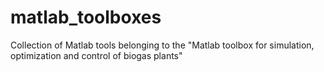 # matlab_toolboxes
Collection of Matlab tools belonging to the "Matlab toolbox for simulation, optimization and control of biogas plants"
